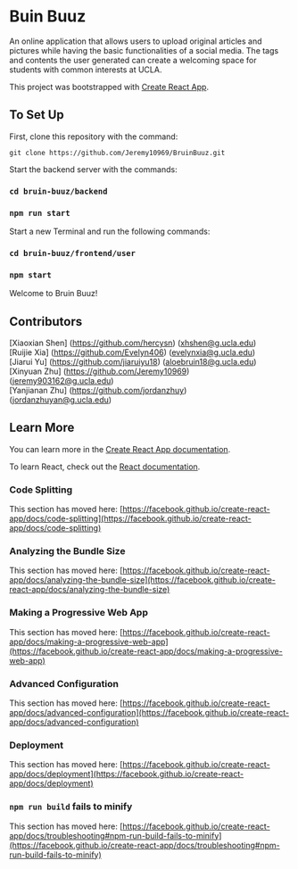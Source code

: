 # Buin Buuz

An online application that allows users to upload original articles and pictures while having the basic functionalities of a social media. The tags and contents the user generated can create a welcoming space for students with common interests at UCLA.

This project was bootstrapped with [Create React App](https://github.com/facebook/create-react-app).

## To Set Up

First, clone this repository with the command:

`git clone https://github.com/Jeremy10969/BruinBuuz.git`

Start the backend server with the commands:

### `cd bruin-buuz/backend`
### `npm run start`

Start a new Terminal and run the following commands:

### `cd bruin-buuz/frontend/user`
### `npm start`

Welcome to Bruin Buuz!

## Contributors

[Xiaoxian Shen] (https://github.com/hercysn) (xhshen@g.ucla.edu) <br />
[Ruijie Xia] (https://github.com/Evelyn406) (evelynxia@g.ucla.edu) <br />
[Jiarui Yu] (https://github.com/jiaruiyu18) (aloebruin18@g.ucla.edu) <br />
[Xinyuan Zhu] (https://github.com/Jeremy10969) (jeremy903162@g.ucla.edu) <br />
[Yanjianan Zhu] (https://github.com/jordanzhuy) (jordanzhuyan@g.ucla.edu) <br />

## Learn More

You can learn more in the [Create React App documentation](https://facebook.github.io/create-react-app/docs/getting-started).

To learn React, check out the [React documentation](https://reactjs.org/).

### Code Splitting

This section has moved here: [https://facebook.github.io/create-react-app/docs/code-splitting](https://facebook.github.io/create-react-app/docs/code-splitting)

### Analyzing the Bundle Size

This section has moved here: [https://facebook.github.io/create-react-app/docs/analyzing-the-bundle-size](https://facebook.github.io/create-react-app/docs/analyzing-the-bundle-size)

### Making a Progressive Web App

This section has moved here: [https://facebook.github.io/create-react-app/docs/making-a-progressive-web-app](https://facebook.github.io/create-react-app/docs/making-a-progressive-web-app)

### Advanced Configuration

This section has moved here: [https://facebook.github.io/create-react-app/docs/advanced-configuration](https://facebook.github.io/create-react-app/docs/advanced-configuration)

### Deployment

This section has moved here: [https://facebook.github.io/create-react-app/docs/deployment](https://facebook.github.io/create-react-app/docs/deployment)

### `npm run build` fails to minify

This section has moved here: [https://facebook.github.io/create-react-app/docs/troubleshooting#npm-run-build-fails-to-minify](https://facebook.github.io/create-react-app/docs/troubleshooting#npm-run-build-fails-to-minify)
